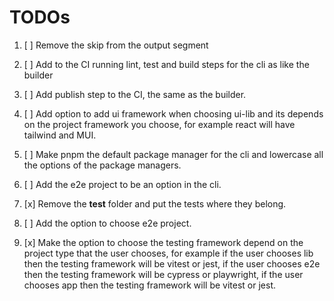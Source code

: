 # TODOs

1. [ ] Remove the skip from the output segment

2. [ ] Add to the CI running lint, test and build steps for the cli as like the builder

3. [ ] Add publish step to the CI, the same as the builder.

4. [ ] Add option to add ui framework when choosing ui-lib and its depends on the project framework you choose, for example react will have tailwind and MUI.

5. [ ] Make pnpm the default package manager for the cli and lowercase all the options of the package managers.
6. [ ] Add the e2e project to be an option in the cli.
7. [x] Remove the **test** folder and put the tests where they belong.
8. [ ] Add the option to choose e2e project.
9. [x] Make the option to choose the testing framework depend on the project type that the user chooses, for example if the user chooses lib then the testing framework will be vitest or jest, if the user chooses e2e then the testing framework will be cypress or playwright, if the user chooses app then the testing framework will be vitest or jest.

